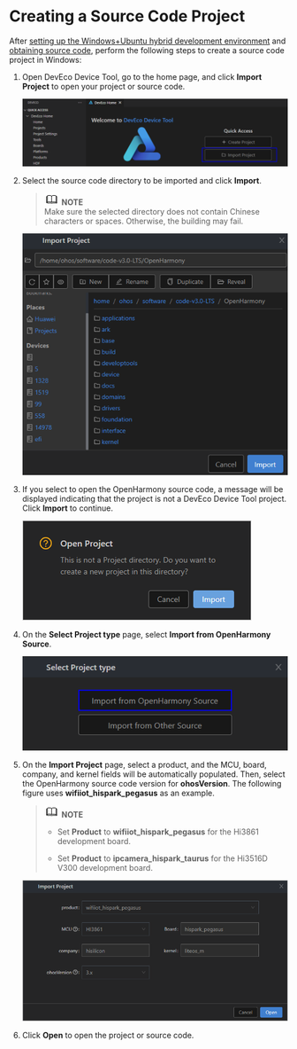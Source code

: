 # Creating a Source Code Project


After [setting up the Windows+Ubuntu hybrid development environment](../quick-start/quickstart-ide-lite-env-setup-win-ubuntu.md) and [obtaining source code](../quick-start/quickstart-ide-lite-sourcecode-acquire.md), perform the following steps to create a source code project in Windows:


1. Open DevEco Device Tool, go to the home page, and click **Import Project** to open your project or source code.

   ![en-us_image_0000001171426014](figures/en-us_image_0000001171426014.png)

2. Select the source code directory to be imported and click **Import**.

   > ![icon-note.gif](public_sys-resources/icon-note.gif) **NOTE**<br/>
   > Make sure the selected directory does not contain Chinese characters or spaces. Otherwise, the building may fail.

   ![en-us_image_0000001271477045](figures/en-us_image_0000001271477045.png)

3. If you select to open the OpenHarmony source code, a message will be displayed indicating that the project is not a DevEco Device Tool project. Click **Import** to continue.

   ![en-us_image_0000001135394334](figures/en-us_image_0000001135394334.png)

4. On the **Select Project type** page, select **Import from OpenHarmony Source**.

   ![en-us_image_0000001215743910](figures/en-us_image_0000001215743910.png)

5. On the **Import Project** page, select a product, and the MCU, board, company, and kernel fields will be automatically populated. Then, select the OpenHarmony source code version for **ohosVersion**. The following figure uses **wifiiot_hispark_pegasus** as an example.

   > ![icon-note.gif](public_sys-resources/icon-note.gif) **NOTE**
   > - Set **Product** to **wifiiot_hispark_pegasus** for the Hi3861 development board.
   > 
   > - Set **Product** to **ipcamera_hispark_taurus** for the Hi3516D V300 development board.

   ![en-us_image_0000001271237241](figures/en-us_image_0000001271237241.png)

6. Click **Open** to open the project or source code.
